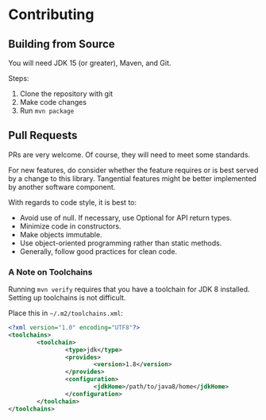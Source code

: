 
# Contributing

## Building from Source

You will need JDK 15 (or greater), Maven, and Git.

Steps:

1. Clone the repository with git
2. Make code changes 
3. Run `mvn package`

## Pull Requests

PRs are very welcome. Of course, they will need to meet some standards.

For new features, do consider whether the feature requires or is best served by a change to this library.
Tangential features might be better implemented by another software component.

With regards to code style, it is best to:
* Avoid use of null. If necessary, use Optional for API return types.
* Minimize code in constructors.
* Make objects immutable.
* Use object-oriented programming rather than static methods.
* Generally, follow good practices for clean code.

### A Note on Toolchains

Running `mvn verify` requires that you have a toolchain for JDK 8 installed. Setting up toolchains is not difficult.

Place this in `~/.m2/toolchains.xml`:

```xml
<?xml version="1.0" encoding="UTF8"?>
<toolchains>
        <toolchain>
                <type>jdk</type>
                <provides>
                        <version>1.8</version>
                </provides>
                <configuration>
                        <jdkHome>/path/to/java8/home</jdkHome>
                </configuration>
        </toolchain>
</toolchains>
```
